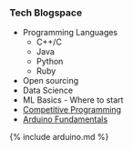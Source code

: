 ### Tech Blogspace
- Programming Languages 
  - C++/C
  - Java
  - Python
  - Ruby
- Open sourcing 
- Data Science
- ML Basics - Where to start
- [Competitive Programming](_files/CP_intro.md)
- [Arduino Fundamentals](_files/Arduino.md)


{% include arduino.md %}

<br>
